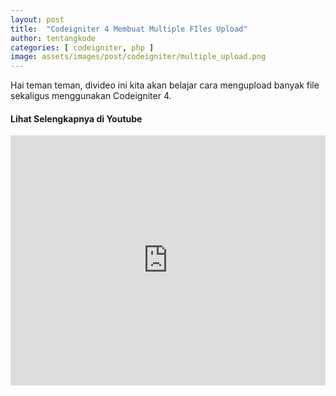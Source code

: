 ```yaml
---
layout: post
title:  "Codeigniter 4 Membuat Multiple FIles Upload"
author: tentangkode
categories: [ codeigniter, php ]
image: assets/images/post/codeigniter/multiple_upload.png
---
```

Hai teman teman, divideo ini kita akan belajar cara mengupload banyak file sekaligus menggunakan Codeigniter 4.

#### Lihat Selengkapnya di Youtube

<p><iframe width="100%" height="400px" src="https://www.youtube.com/embed/t6wUZg4qpA4" title="YouTube video player" frameborder="0" allow="accelerometer; autoplay; clipboard-write; encrypted-media; gyroscope; picture-in-picture" allowfullscreen></iframe></p>